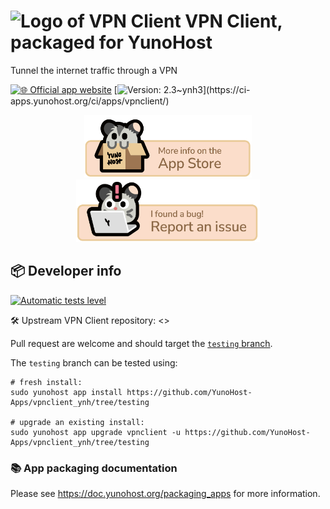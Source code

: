 <!--
N.B.: This README was automatically generated by <https://github.com/YunoHost/apps_tools/blob/main/readme_generator>
It shall NOT be edited by hand.
-->

<h1>
  <img src="https://raw.githubusercontent.com/YunoHost/apps/main/logos/vpnclient.png" width="32px" alt="Logo of VPN Client">
  VPN Client, packaged for YunoHost
</h1>

Tunnel the internet traffic through a VPN

[![🌐 Official app website](https://img.shields.io/badge/Official_app_website-darkgreen?style=for-the-badge)](https://labriqueinter.net)
[![Version: 2.3~ynh3](https://img.shields.io/badge/Version-2.3~ynh3-rgba(0,150,0,1)?style=for-the-badge)](https://ci-apps.yunohost.org/ci/apps/vpnclient/)

<div align="center">
<a href="https://apps.yunohost.org/app/vpnclient"><img height="100px" src="https://github.com/YunoHost/yunohost-artwork/raw/refs/heads/main/badges/neopossum-badges/badge_more_info_on_the_appstore.svg"/></a>
<a href="https://github.com/YunoHost-Apps/vpnclient_ynh/issues"><img height="100px" src="https://github.com/YunoHost/yunohost-artwork/raw/refs/heads/main/badges/neopossum-badges/badge_report_an_issue.svg"/></a>
</div>

## 📦 Developer info

[![Automatic tests level](https://apps.yunohost.org/badge/cilevel/vpnclient)](https://ci-apps.yunohost.org/ci/apps/vpnclient/)

🛠️ Upstream VPN Client repository: <>

Pull request are welcome and should target the [`testing` branch](https://github.com/YunoHost-Apps/vpnclient_ynh/tree/testing).

The `testing` branch can be tested using:
```
# fresh install:
sudo yunohost app install https://github.com/YunoHost-Apps/vpnclient_ynh/tree/testing

# upgrade an existing install:
sudo yunohost app upgrade vpnclient -u https://github.com/YunoHost-Apps/vpnclient_ynh/tree/testing
```

### 📚 App packaging documentation

Please see <https://doc.yunohost.org/packaging_apps> for more information.
